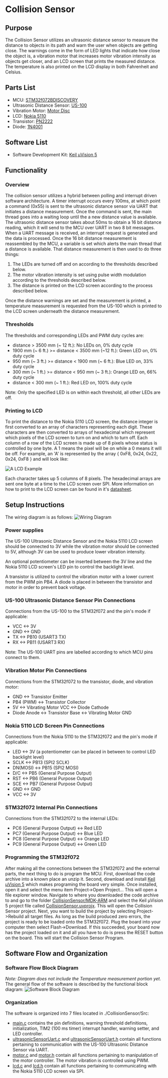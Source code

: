 # Collision Sensor

## Purpose

The Collision Sensor utilizes an ultrasonic distance sensor to measure the distance to objects in its path and warn the user when objects are getting close. The warnings come in the form of LED lights that indicate how close the object is, a vibration motor that increases motor vibration intensity as objects get closer, and an LCD screen that prints the measured distance. The temperature is also printed on the LCD display in both Fahrenheit and Celsius.

## Parts List

- MCU: [STM32f072BDISCOVERY](https://www.st.com/en/evaluation-tools/32f072bdiscovery.html)
- Ultrasonic Distance Sensor: [US-100](https://www.adafruit.com/product/4019)
- Vibration Motor: [Motor Disc](https://www.adafruit.com/product/1201)
- LCD: [Nokia 5110](https://www.sparkfun.com/products/10168)
- Transistor: [PN2222](https://www.digikey.com/product-detail/en/on-semiconductor/PN2222ATA/PN2222ATACT-ND/3042489)
- Diode: [1N4001](https://www.digikey.com/product-detail/en/comchip-technology/1N4001-G/641-1310-1-ND/1979675)

## Software List

- Software Development Kit: [Keil µVision 5](https://www2.keil.com/mdk5)

## Functionality

### Overview

The collision sensor utilizes a hybrid between polling and interrupt driven software architecture. A timer interrupt occurs every 100ms, at which point a command (0x55) is sent to the ultrasonic distance sensor via UART that initiates a distance measurement. Once the command is sent, the main thread goes into a waiting loop until the a new distance value is available. The ultrasonic distance sensor takes about 50ms to obtain a 16 bit distance reading, which it will send to the MCU over UART in two 8 bit messages. When a UART message is received, an interrupt request is generated and the data is processed. Once the 16 bit distance measurement is reassembled by the MCU, a variable is set which alerts the main thread that a distance is available. That distance measurement is then used to do three things:

1. The LEDs are turned off and on according to the thresholds described below.
2. The motor vibration intensity is set using pulse width modulation according to the thresholds described below.
3. The distance is printed on the LCD screen according to the process described below.

Once the distance warnings are set and the measurement is printed, a temperature measurement is requested from the US-100 which is printed to the LCD screen underneath the distance measurement.

### Thresholds

The thresholds and corresponding LEDs and PWM duty cycles are:

- distance \> 3500 mm (~ 12 ft.): No LEDs on, 0% duty cycle
- 1900 mm (~ 6 ft.) >= distance < 3500 mm (~12 ft.): Green LED on, 0% duty cycle
- 950 mm (~ 3 ft.) >= distance < 1900 mm (~ 6 ft.): Blue LED on, 33% duty cycle
- 300 mm (~ 1 ft.) >= distance < 950 mm (~ 3 ft.): Orange LED on, 66% duty cycle
- distance < 300 mm (~ 1 ft.): Red LED on, 100% duty cycle

Note: Only the specified LED is on within each threshold, all other LEDs are off.

### Printing to LCD

To print the distance to the Nokia 5110 LCD screen, the distance integer is first converted to an array of characters representing each digit. These characters are then converted to arrays of hexadecimal which represent which pixels of the LCD screen to turn on and which to turn off. Each column of a row of the LCD screen is made up of 8 pixels whose status is controlled by one byte. A 1 means the pixel will be on while a 0 means it will be off. For example, an 'A' is represented by the array { 0xF8, 0x24, 0x22, 0x24, 0xF8 } and will look like:

![A LCD Example](lcd_example.png)

 Each character takes up 5 columns of 8 pixels. The hexadecimal arrays are sent one byte at a time to the LCD screen over SPI. More information on how to print to the LCD screen can be found in it's [datasheet](https://www.sparkfun.com/datasheets/LCD/Monochrome/Nokia5110.pdf).

## Setup Instructions

The wiring diagram is as follows:
![Wiring Diagram](wiring_diagram.png)

### Power supplies

The US-100 Ultrasonic Distance Sensor and the Nokia 5110 LCD screen should be connected to 3V while the vibration motor should be connected to 5V, although 3V can be used to produce lower vibration intensity.

An optional potentiometer can be inserted between the 3V line and the Nokia 5110 LCD screen's LED pin to control the backlight level.

A transistor is utilized to control the vibration motor with a lower current from the PWM pin PB4. A diode is placed in between the transistor and motor in order to prevent back voltage.

### US-100 Ultrasonic Distance Sensor Pin Connections

Connections from the US-100 to the STM32f072 and the pin's mode if applicable:

- VCC <-> 3V
- GND <-> GND
- TX <-> PB10 (USART3 TX)
- RX <-> PB11 (USART3 RX)

Note: The US-100 UART pins are labelled according to which MCU pins connect to them.

### Vibration Motor Pin Connections

Connections from the STM32f072 to the transistor, diode, and vibration motor:

- GND <-> Transistor Emitter
- PB4 (PWM) <-> Transistor Collector
- 5V <-> Vibrating Motor VCC <-> Diode Cathode
- Diode Anode <-> Transistor Base <-> Vibrating Motor GND

### Nokia 5110 LCD Screen Pin Connections

Connections from the Nokia 5110 to the STM32f072 and the pin's mode if applicable:

- LED <-> 3V (a potentiometer can be placed in between to control LED backlight level)
- SCLK <-> PB13 (SPI2 SCLK)
- DN(MOSI) <-> PB15 (SPI2 MOSI)
- D/C <-> PB5 (General Purpose Output)
- RST <-> PB6 (General Purpose Output)
- SCE <-> PB7 (General Purpose Output)
- GND <-> GND
- VCC <-> 3V

### STM32f072 Internal Pin Connections

Connections from the STM32f072 to the internal LEDs:

- PC6 (General Purpose Output) <-> Red LED
- PC7 (General Purpose Output) <-> Blue LED
- PC8 (General Purpose Output) <-> Orange LED
- PC9 (General Purpose Output) <-> Green LED

### Programming the STM32f072

After making all the connections between the STM32f072 and the external parts, the next thing to do is program the MCU. First, download the code archive into a known place an unzip it. Second, download and install [Keil µVision 5](https://www2.keil.com/mdk5) which makes programing the board very simple. Once installed, open it and select the menu item Project->Open Project... This will open a file explorer window. Navigate to where you downloaded the code archive to and go to the folder [CollisionSensor/MDK-ARM](CollisionSensor/MDK-ARM) and select the Keil µVision 5 project file called [CollisionSensor.uvprojx](CollisionSensor/MDK-ARM/CollisionSensor.uvprojx). This will open the Collision Sensor project. Next, you want to build the project by selecting Project->Rebuild all target files. As long as the build produced zero errors, the project is ready to be loaded onto the STM32f072. Plug the board into your computer then select Flash->Download. If this succeeded, your board now has the project loaded on it and all you have to do is press the RESET button on the board. This will start the Collision Sensor Program.

## Software Flow and Organization

### Software Flow Block Diagram

*Note: Diagram does not include the Temperature measurement portion yet.*
The general flow of the software is described by the functional block diagram:
![Software Block Diagram](sw_block_diagram.png)

### Organization

The software is organized into 7 files located in ./CollisionSensor/Src:

- [main.c](CollisionSensor/Src/main.c) contains the pin definitions, warning threshold definitions, initialization, TIM2 (100 ms timer) interrupt handler, warning setter, and LED controller.
- [ultrasonicSensorUart.c](CollisionSensor/Src/ultrasonicSensorUart.c) and [ultrasonicSensorUart.h](CollisionSensor/Src/ultrasonicSensorUart.h) contain all functions pertaining to communication with the US-100 Ultrasonic Distance Sensor via UART.
- [motor.c](CollisionSensor/Src/motor.c) and [motor.h](CollisionSensor/Src/motor.h) contain all functions pertaining to manipulation of the motor controller. The motor vibration is controlled using PWM.
- [lcd.c](CollisionSensor/Src/lcd.c) and [lcd.h](CollisionSensor/Src/lcd.h) contain all functions pertaining to communicating with the Nokia 5110 LCD screen via SPI.
